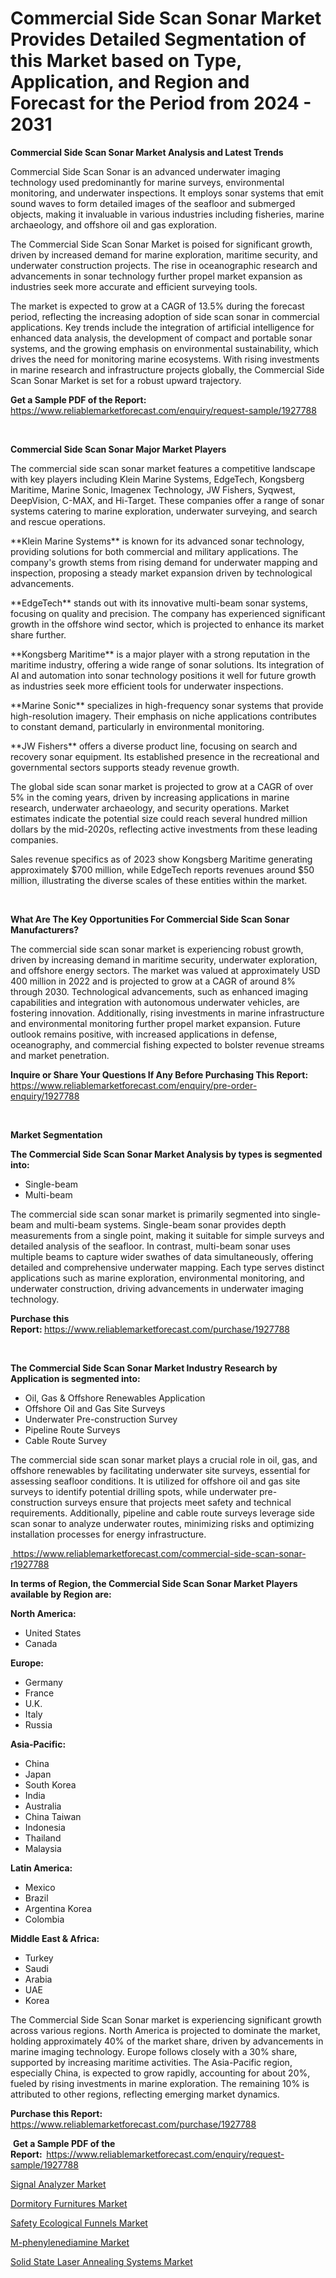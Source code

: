<p><h1>Commercial Side Scan Sonar Market Provides Detailed Segmentation of this Market based on Type, Application, and Region and Forecast for the Period from 2024 - 2031</h1></p><p><strong>Commercial Side Scan Sonar Market Analysis and Latest Trends</strong></p>
<p><p>Commercial Side Scan Sonar is an advanced underwater imaging technology used predominantly for marine surveys, environmental monitoring, and underwater inspections. It employs sonar systems that emit sound waves to form detailed images of the seafloor and submerged objects, making it invaluable in various industries including fisheries, marine archaeology, and offshore oil and gas exploration.</p><p>The Commercial Side Scan Sonar Market is poised for significant growth, driven by increased demand for marine exploration, maritime security, and underwater construction projects. The rise in oceanographic research and advancements in sonar technology further propel market expansion as industries seek more accurate and efficient surveying tools. </p><p>The market is expected to grow at a CAGR of 13.5% during the forecast period, reflecting the increasing adoption of side scan sonar in commercial applications. Key trends include the integration of artificial intelligence for enhanced data analysis, the development of compact and portable sonar systems, and the growing emphasis on environmental sustainability, which drives the need for monitoring marine ecosystems. With rising investments in marine research and infrastructure projects globally, the Commercial Side Scan Sonar Market is set for a robust upward trajectory.</p></p>
<p><strong>Get a Sample PDF of the Report:&nbsp;</strong> <a href="https://www.reliablemarketforecast.com/enquiry/request-sample/1927788?utm_campaign=1130&utm_medium=2&utm_source=Github&utm_content=ia&utm_term=30102024&utm_id=commercial-side-scan-sonar">https://www.reliablemarketforecast.com/enquiry/request-sample/1927788</a></p>
<p>&nbsp;</p>
<p><strong>Commercial Side Scan Sonar Major Market Players</strong></p>
<p><p>The commercial side scan sonar market features a competitive landscape with key players including Klein Marine Systems, EdgeTech, Kongsberg Maritime, Marine Sonic, Imagenex Technology, JW Fishers, Syqwest, DeepVision, C-MAX, and Hi-Target. These companies offer a range of sonar systems catering to marine exploration, underwater surveying, and search and rescue operations.</p><p>**Klein Marine Systems** is known for its advanced sonar technology, providing solutions for both commercial and military applications. The company's growth stems from rising demand for underwater mapping and inspection, proposing a steady market expansion driven by technological advancements.</p><p>**EdgeTech** stands out with its innovative multi-beam sonar systems, focusing on quality and precision. The company has experienced significant growth in the offshore wind sector, which is projected to enhance its market share further.</p><p>**Kongsberg Maritime** is a major player with a strong reputation in the maritime industry, offering a wide range of sonar solutions. Its integration of AI and automation into sonar technology positions it well for future growth as industries seek more efficient tools for underwater inspections.</p><p>**Marine Sonic** specializes in high-frequency sonar systems that provide high-resolution imagery. Their emphasis on niche applications contributes to constant demand, particularly in environmental monitoring.</p><p>**JW Fishers** offers a diverse product line, focusing on search and recovery sonar equipment. Its established presence in the recreational and governmental sectors supports steady revenue growth.</p><p>The global side scan sonar market is projected to grow at a CAGR of over 5% in the coming years, driven by increasing applications in marine research, underwater archaeology, and security operations. Market estimates indicate the potential size could reach several hundred million dollars by the mid-2020s, reflecting active investments from these leading companies. </p><p>Sales revenue specifics as of 2023 show Kongsberg Maritime generating approximately $700 million, while EdgeTech reports revenues around $50 million, illustrating the diverse scales of these entities within the market.</p></p>
<p>&nbsp;</p>
<p><strong>What Are The Key Opportunities For Commercial Side Scan Sonar Manufacturers?</strong></p>
<p><p>The commercial side scan sonar market is experiencing robust growth, driven by increasing demand in maritime security, underwater exploration, and offshore energy sectors. The market was valued at approximately USD 400 million in 2022 and is projected to grow at a CAGR of around 8% through 2030. Technological advancements, such as enhanced imaging capabilities and integration with autonomous underwater vehicles, are fostering innovation. Additionally, rising investments in marine infrastructure and environmental monitoring further propel market expansion. Future outlook remains positive, with increased applications in defense, oceanography, and commercial fishing expected to bolster revenue streams and market penetration.</p></p>
<p><strong>Inquire or Share Your Questions If Any Before Purchasing This Report:</strong> <a href="https://www.reliablemarketforecast.com/enquiry/pre-order-enquiry/1927788?utm_campaign=1130&utm_medium=2&utm_source=Github&utm_content=ia&utm_term=30102024&utm_id=commercial-side-scan-sonar">https://www.reliablemarketforecast.com/enquiry/pre-order-enquiry/1927788</a></p>
<p>&nbsp;</p>
<p><strong>Market Segmentation</strong></p>
<p><strong>The Commercial Side Scan Sonar Market Analysis by types is segmented into:</strong></p>
<p><ul><li>Single-beam</li><li>Multi-beam</li></ul></p>
<p><p>The commercial side scan sonar market is primarily segmented into single-beam and multi-beam systems. Single-beam sonar provides depth measurements from a single point, making it suitable for simple surveys and detailed analysis of the seafloor. In contrast, multi-beam sonar uses multiple beams to capture wider swathes of data simultaneously, offering detailed and comprehensive underwater mapping. Each type serves distinct applications such as marine exploration, environmental monitoring, and underwater construction, driving advancements in underwater imaging technology.</p></p>
<p><strong>Purchase this Report:&nbsp;</strong><a href="https://www.reliablemarketforecast.com/purchase/1927788?utm_campaign=1130&utm_medium=2&utm_source=Github&utm_content=ia&utm_term=30102024&utm_id=commercial-side-scan-sonar">https://www.reliablemarketforecast.com/purchase/1927788</a></p>
<p>&nbsp;</p>
<p><strong>The Commercial Side Scan Sonar Market Industry Research by Application is segmented into:</strong></p>
<p><ul><li>Oil, Gas & Offshore Renewables Application</li><li>Offshore Oil and Gas Site Surveys</li><li>Underwater Pre-construction Survey</li><li>Pipeline Route Surveys</li><li>Cable Route Survey</li></ul></p>
<p><p>The commercial side scan sonar market plays a crucial role in oil, gas, and offshore renewables by facilitating underwater site surveys, essential for assessing seafloor conditions. It is utilized for offshore oil and gas site surveys to identify potential drilling spots, while underwater pre-construction surveys ensure that projects meet safety and technical requirements. Additionally, pipeline and cable route surveys leverage side scan sonar to analyze underwater routes, minimizing risks and optimizing installation processes for energy infrastructure.</p></p>
<p><a href="https://www.reliablemarketforecast.com/commercial-side-scan-sonar-r1927788?utm_campaign=1130&utm_medium=2&utm_source=Github&utm_content=ia&utm_term=30102024&utm_id=commercial-side-scan-sonar">&nbsp;https://www.reliablemarketforecast.com/commercial-side-scan-sonar-r1927788</a></p>
<p><strong>In terms of Region, the Commercial Side Scan Sonar Market Players available by Region are:</strong></p>
<p>
    <p> <strong> North America: </strong>
        <ul>
            <li>United States</li>
            <li>Canada</li>
        </ul>
        </p> 
    <p> <strong> Europe: </strong>
        <ul>
            <li>Germany</li>
            <li>France</li>
            <li>U.K.</li>
            <li>Italy</li>
            <li>Russia</li>
        </ul>
        </p> 
    <p> <strong> Asia-Pacific: </strong>
        <ul>
            <li>China</li>
            <li>Japan</li>
            <li>South Korea</li>
            <li>India</li>
            <li>Australia</li>
            <li>China Taiwan</li>
            <li>Indonesia</li>
            <li>Thailand</li>
            <li>Malaysia</li>
        </ul>
        </p> 
    <p> <strong> Latin America: </strong>
        <ul>
            <li>Mexico</li>
            <li>Brazil</li>
            <li>Argentina Korea</li>
            <li>Colombia</li>
        </ul>
        </p> 
    <p> <strong> Middle East & Africa: </strong>
        <ul>
            <li>Turkey</li>
            <li>Saudi</li>
            <li>Arabia</li>
            <li>UAE</li>
            <li>Korea</li>
        </ul>
    </p>
    </p>
<p><p>The Commercial Side Scan Sonar market is experiencing significant growth across various regions. North America is projected to dominate the market, holding approximately 40% of the market share, driven by advancements in marine imaging technology. Europe follows closely with a 30% share, supported by increasing maritime activities. The Asia-Pacific region, especially China, is expected to grow rapidly, accounting for about 20%, fueled by rising investments in marine exploration. The remaining 10% is attributed to other regions, reflecting emerging market dynamics.</p></p>
<p><strong>Purchase this Report: </strong><a href="https://www.reliablemarketforecast.com/purchase/1927788?utm_campaign=1130&utm_medium=2&utm_source=Github&utm_content=ia&utm_term=30102024&utm_id=commercial-side-scan-sonar">https://www.reliablemarketforecast.com/purchase/1927788</a></p>
<p>&nbsp;<strong>Get a Sample PDF of the Report:&nbsp;&nbsp;</strong><a href="https://www.reliablemarketforecast.com/enquiry/request-sample/1927788?utm_campaign=1130&utm_medium=2&utm_source=Github&utm_content=ia&utm_term=30102024&utm_id=commercial-side-scan-sonar">https://www.reliablemarketforecast.com/enquiry/request-sample/1927788</a></p>
<p><strong></strong></p>
<p><p><a href="https://github.com/radmanjxendrisczn/Market-Research-Report-List-1/blob/main/signal-analyzer-market.md?utm_campaign=1130&utm_medium=2&utm_source=Github&utm_content=ia&utm_term=30102024&utm_id=commercial-side-scan-sonar">Signal Analyzer Market</a></p><p><a href="https://github.com/habinadmshaulz/Market-Research-Report-List-1/blob/main/dormitory-furnitures-market.md?utm_campaign=1130&utm_medium=2&utm_source=Github&utm_content=ia&utm_term=30102024&utm_id=commercial-side-scan-sonar">Dormitory Furnitures Market</a></p><p><a href="https://issuu.com/reportprime-2/docs/safety-ecological-funnels-market-si_d1c7d1f3a3ba56?utm_campaign=1130&utm_medium=2&utm_source=Github&utm_content=ia&utm_term=30102024&utm_id=commercial-side-scan-sonar">Safety Ecological Funnels Market</a></p><p><a href="https://www.linkedin.com/pulse/top-trends-transforming-m-phenylenediamine-market-2024-2031-dyuic?utm_campaign=1130&utm_medium=2&utm_source=Github&utm_content=ia&utm_term=30102024&utm_id=commercial-side-scan-sonar">M-phenylenediamine Market</a></p><p><a href="https://issuu.com/reportprime-2/docs/solid-state-laser-annealing-systems_a46a72ad20b4ef?utm_campaign=1130&utm_medium=2&utm_source=Github&utm_content=ia&utm_term=30102024&utm_id=commercial-side-scan-sonar">Solid State Laser Annealing Systems Market</a></p></p>